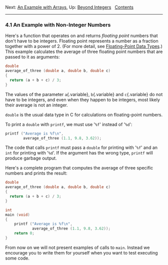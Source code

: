 Next: [An Example with Arrays](Array-Example.md), Up: [Beyond
Integers](Beyond-Integers.md)  
[Contents](index.md#SEC_Contents "Table of contents")  

------------------------------------------------------------------------


### 4.1 An Example with Non-Integer Numbers 


Here's a function that operates on and returns *floating point* numbers
that don't have to be integers. Floating point represents a number as a
fraction together with a power of 2. (For more detail, see
[Floating-Point Data Types](Floating_002dPoint-Data-Types.md).) This
example calculates the average of three floating point numbers that are
passed to it as arguments:

``` C
double
average_of_three (double a, double b, double c)
{
  return (a + b + c) / 3;
}
```

The values of the parameter `a`{.variable}, `b`{.variable} and
`c`{.variable} do not have to be integers, and even when they happen to
be integers, most likely their average is not an integer.

`double` is the usual data type in C for calculations on floating-point
numbers.

To print a `double` with `printf`, we must use '`%f`' instead
of '`%d`':

``` C
printf ("Average is %f\n",
        average_of_three (1.1, 9.8, 3.62));
```

The code that calls `printf` must pass a `double` for printing with
'`%f`' and an `int` for printing with '`%d`'. If the
argument has the wrong type, `printf` will produce garbage output.

Here's a complete program that computes the average of three specific
numbers and prints the result:

``` C
double
average_of_three (double a, double b, double c)
{
  return (a + b + c) / 3;
}

int
main (void)
{
    printf ("Average is %f\n",
            average_of_three (1.1, 9.8, 3.62));
    return 0;
}
```

From now on we will not present examples of calls to `main`. Instead we
encourage you to write them for yourself when you want to test executing
some code.
